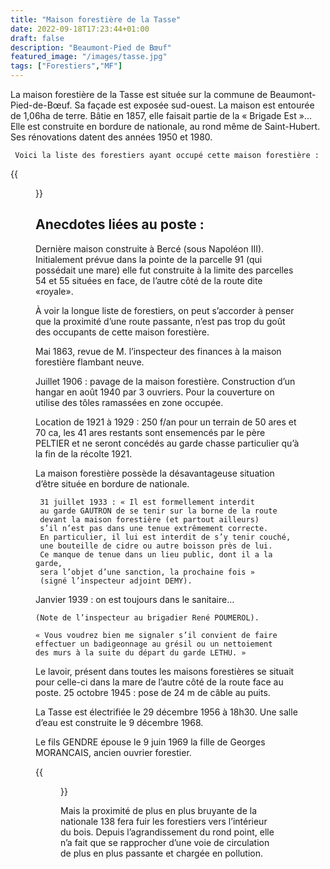 ```yaml
---
title: "Maison forestière de la Tasse"
date: 2022-09-18T17:23:44+01:00
draft: false
description: "Beaumont-Pied de Bœuf"
featured_image: "/images/tasse.jpg"
tags: ["Forestiers","MF"]
---
```


La maison forestière de la Tasse est située sur la commune de Beaumont-Pied-de-Bœuf.
Sa façade est exposée sud-ouest. La maison est entourée de 1,06ha de terre.
Bâtie en 1857, elle faisait partie de la « Brigade Est »… 
Elle est construite en bordure de nationale, au rond même de Saint-Hubert.
Ses rénovations datent des années 1950 et 1980.

     Voici la liste des forestiers ayant occupé cette maison forestière : 

{{<figure src="/images/articles/tasse.jpg" title="Forestiers de La Tasse">}}

 ## Anecdotes liées au poste :
Dernière maison construite à Bercé (sous Napoléon III).
Initialement prévue dans la pointe de la parcelle 91 (qui possédait une mare)
  elle fut construite à la limite des parcelles 54 et 55 situées en face, 
  de l’autre côté de la route dite «royale».
  
À voir la longue liste de forestiers, on peut s’accorder à penser 
  que la proximité d’une route passante, n’est pas trop du goût
  des occupants de cette maison forestière. 
  
Mai 1863, revue de M. l’inspecteur des finances à la maison forestière flambant neuve. 
  
Juillet 1906 : pavage de la maison forestière. 
  Construction d’un hangar en août 1940 par 3 ouvriers. 
  Pour la couverture on utilise des tôles ramassées en zone occupée. 
  
Location de 1921 à 1929 : 250 f/an pour un terrain de 50 ares et 70 ca, 
  les 41 ares restants sont ensemencés par le père PELTIER 
  et ne seront concédés au garde chasse particulier 
  qu’à la fin de la récolte 1921. 
  
La maison forestière possède la désavantageuse 
situation d’être située en bordure de nationale.
  

     31 juillet 1933 : « Il est formellement interdit 
     au garde GAUTRON de se tenir sur la borne de la route 
     devant la maison forestière (et partout ailleurs) 
     s’il n’est pas dans une tenue extrêmement correcte. 
     En particulier, il lui est interdit de s’y tenir couché, 
     une bouteille de cidre ou autre boisson près de lui. 
     Ce manque de tenue dans un lieu public, dont il a la garde, 
     sera l’objet d’une sanction, la prochaine fois » 
     (signé l’inspecteur adjoint DEMY).  
  
Janvier 1939 : on est toujours dans le sanitaire… 
  
    (Note de l’inspecteur au brigadier René POUMEROL). 
  
    « Vous voudrez bien me signaler s’il convient de faire 
    effectuer un badigeonnage au grésil ou un nettoiement
    des murs à la suite du départ du garde LETHU. »
  
 Le lavoir, présent dans toutes les maisons forestières 
 se situait pour celle-ci dans la mare de l’autre côté de la route face au poste. 
25 octobre 1945 : pose de 24 m de câble au puits.
  
La Tasse est électrifiée le 29 décembre 1956 à 18h30. 
Une salle d’eau est construite le 9 décembre 1968. 
  
Le fils GENDRE épouse le 9 juin 1969 la fille de Georges MORANCAIS, ancien ouvrier forestier.
  
{{<figure src="/images/articles/tasse1983.jpg" title="Maison forestière de la Tasse">}}
  
Mais la proximité de plus en plus bruyante de la nationale 138
  fera fuir les forestiers vers l’intérieur du bois. 
  Depuis l’agrandissement du rond point, elle n’a fait 
  que se rapprocher d’une voie de circulation 
  de plus en plus passante et chargée en pollution. 

